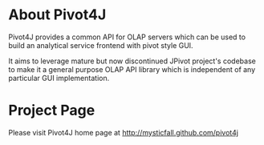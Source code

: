 About Pivot4J
=======

Pivot4J provides a common API for OLAP servers which can be used to build an analytical service frontend with pivot style GUI.

It aims to leverage mature but now discontinued JPivot project's codebase to make it a general purpose OLAP API library which 
is independent of any particular GUI implementation.

Project Page
=======

Please visit Pivot4J home page at http://mysticfall.github.com/pivot4j
